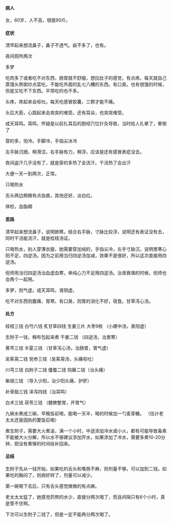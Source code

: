 #### 病人

女，60岁，人不高，很瘦90斤。

#### 症状

清早起来想流鼻子，鼻子不透气。痰不多了，也有。

夜间厕所两次

多梦

吃肉多了或者吃不对东西，肠胃就不舒服，想拉肚子的感觉，有点疼。每天就自己蒸馒头熬粥炒点菜吃，不能吃外面的乱七八糟的东西。有口臭。也有很饿的时候，但是又吃不下东西。平常吃的也不多。

头疼，疼起来会呕吐。每天吃感冒胶囊，三颗才能不痛。

头后大筋，心跳起来会突突的难受。还有耳朵，也突突难受。

成天耳鸣。耳鸣，怀疑是以前扎耳后的胆经穴位针灸导致，当时给人扎晕了，晕倒了

穿的多，怕冷。手脚冷，手指尖冰冷

左手脉沉细，稍滑涩。右手脉有力，稍浮，应该是还有感冒表症没去。

夜间盗汗几乎没有了，就是穿的多热了会流汗。干活热了会出汗

大便一天一到两次，正常。

只喝热水

舌头两边稍微有点齿痕，其他还好，淡白红。

体检，血脂稠

#### 思路

清早起来想流鼻子，说明肺寒。结合右手脉，寸脉比较浮，说明还有表证没有去，同时干活能流汗，就是桂枝汤证。

只喝热水，别人穿薄衣服，她需要穿加绒的，手指尖冷，左手寸脉沉，说明里寒心阳不足，四逆汤。因为之前用当归四逆汤加减，效果不是很好，所以这次直接用四逆汤。

倪师用当归四逆汤治血虚血寒，单纯心力不足用四逆汤。治肾衰竭的时候，倪师也会两个一起用。

多梦，则气虚。成天耳鸣，肾阴虚。

吃不对东西则腹痛，胃寒。有口臭，则胃的消化不好，宿食。甘草泻心汤。

#### 处方

桂枝三钱 白芍六钱 炙甘草四钱 生姜三片 大枣9枚 （小建中汤，表阳虚）

生附子一钱，棉布包起来煮 干姜二钱 （四逆汤，治里寒）

黄芩三钱 半夏三钱 （甘草泻心汤，治肠胃，胃气虚）

吴茱萸二钱 党参三钱（吴茱萸汤，头痛呕吐）

川芎三钱 白附子二钱 僵蚕二钱 钩藤二钱（治头痛）

柴胡三钱 （导入少阳，治少阳头痛，护肝）

补骨脂三钱 泽泻四钱（治耳鸣）

白术三钱 茯苓三钱 （健脾整胃，开胃气）

九碗水煮成三碗，早晚饭前喝，能喝一天半，喝的时候加一勺麦芽糖。
（估计老太太还是固执的要饭后喝）

煮生附子，需要大火煮滚，满一个小时，中途添加冷水或小火，都有可能导致毒素不能被大火分解，所以水不够建议添加开水，如果添加了冷水，需要多煮10-20分钟，把没有煮够的时间给补回来。

#### 总结

生附子先从一钱开始，如果吃的舌头和嘴唇不麻，则剂量不够，可以加到二钱。如果吃的胸闷了，则病好转了，剂量可以减少。

第一碗喝下去后，只有舌头感觉微微的有点麻。

老太太太猛了，她感觉药熬的水少，直接分两次喝了，而且间隔只有6个小时，真是管不住啊。

下次可以生附子二钱了，但是一定不能再分两次喝了。